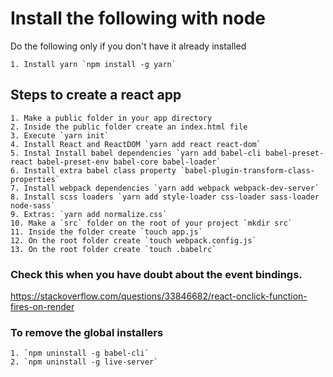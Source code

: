 # Install the following with node 

Do the following only if you don't have it already installed

    1. Install yarn `npm install -g yarn`

## Steps to create a react app

    1. Make a public folder in your app directory
    2. Inside the public folder create an index.html file
    3. Execute `yarn init`
    4. Install React and ReactDOM `yarn add react react-dom`
    5. Instal Install babel dependencies `yarn add babel-cli babel-preset-react babel-preset-env babel-core babel-loader`
    6. Install extra babel class property `babel-plugin-transform-class-properties`
    7. Install webpack dependencies `yarn add webpack webpack-dev-server`
    8. Install scss loaders `yarn add style-loader css-loader sass-loader node-sass` 
    9. Extras: `yarn add normalize.css`
    10. Make a `src` folder on the root of your project `mkdir src`
    11. Inside the folder create `touch app.js`
    12. On the root folder create `touch webpack.config.js`
    13. On the root folder create `touch .babelrc`

### Check this when you have doubt about the event bindings.

https://stackoverflow.com/questions/33846682/react-onclick-function-fires-on-render

### To remove the global installers

    1. `npm uninstall -g babel-cli`
    2. `npm uninstall -g live-server`



